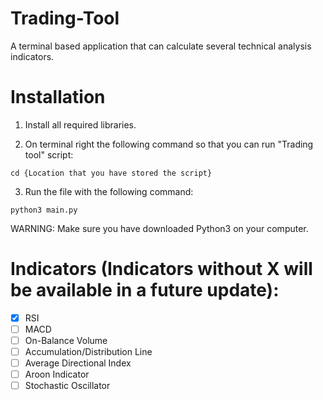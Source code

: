 # Trading-Tool
A terminal based application that can calculate several technical analysis indicators.

# Installation

1. Install all required libraries.

2. On terminal right the following command so that you can run "Trading tool" script:
```
cd {Location that you have stored the script}
```
3. Run the file with the following command:
```
python3 main.py
```
WARNING: Make sure you have downloaded Python3 on your computer. 

# Indicators (Indicators without X will be available in a future update):
- [x] RSI
- [ ] MACD 
- [ ] On-Balance Volume
- [ ] Accumulation/Distribution Line
- [ ] Average Directional Index
- [ ] Aroon Indicator
- [ ] Stochastic Oscillator
